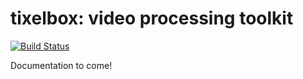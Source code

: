 # tixelbox: video processing toolkit
[![Build Status](https://travis-ci.org/scanner-research/tixelbox.svg?branch=master)](https://travis-ci.org/scanner-research/tixelbox)

Documentation to come!
